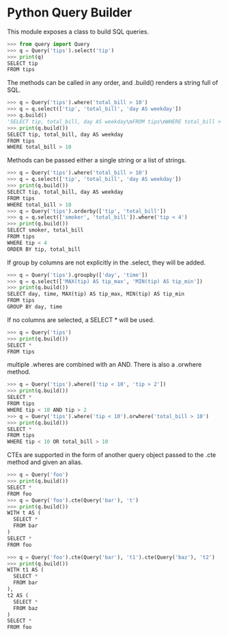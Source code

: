 # Python Query Builder

This module exposes a class to build SQL queries.

```python
>>> from query import Query
>>> q = Query('tips').select('tip')
>>> print(q)
SELECT tip
FROM tips

```

The methods can be called in any order, and .build() renders a string full of
SQL.

```python
>>> q = Query('tips').where('total_bill > 10')
>>> q = q.select(['tip', 'total_bill', 'day AS weekday'])
>>> q.build()
'SELECT tip, total_bill, day AS weekday\nFROM tips\nWHERE total_bill > 10'
>>> print(q.build())
SELECT tip, total_bill, day AS weekday
FROM tips
WHERE total_bill > 10

```

Methods can be passed either a single string or a list of strings.

```python
>>> q = Query('tips').where('total_bill > 10')
>>> q = q.select(['tip', 'total_bill', 'day AS weekday'])
>>> print(q.build())
SELECT tip, total_bill, day AS weekday
FROM tips
WHERE total_bill > 10
>>> q = Query('tips').orderby(['tip', 'total_bill'])
>>> q = q.select(['smoker', 'total_bill']).where('tip < 4')
>>> print(q.build())
SELECT smoker, total_bill
FROM tips
WHERE tip < 4
ORDER BY tip, total_bill

```

If group by columns are not explicitly in the .select, they will be added.

```python
>>> q = Query('tips').groupby(['day', 'time'])
>>> q = q.select(['MAX(tip) AS tip_max', 'MIN(tip) AS tip_min'])
>>> print(q.build())
SELECT day, time, MAX(tip) AS tip_max, MIN(tip) AS tip_min
FROM tips
GROUP BY day, time

```

If no columns are selected, a SELECT * will be used.

```python
>>> q = Query('tips')
>>> print(q.build())
SELECT *
FROM tips

```

multiple .wheres are combined with an AND. There is also a .orwhere method.

```python
>>> q = Query('tips').where(['tip < 10', 'tip > 2'])
>>> print(q.build())
SELECT *
FROM tips
WHERE tip < 10 AND tip > 2
>>> q = Query('tips').where('tip < 10').orwhere('total_bill > 10')
>>> print(q.build())
SELECT *
FROM tips
WHERE tip < 10 OR total_bill > 10

```

CTEs are supported in the form of another query object passed to the .cte
method and given an alias.

```python
>>> q = Query('foo')
>>> print(q.build())
SELECT *
FROM foo
>>> q = Query('foo').cte(Query('bar'), 't')
>>> print(q.build())
WITH t AS (
  SELECT *
  FROM bar
)
SELECT *
FROM foo

```

```python
>>> q = Query('foo').cte(Query('bar'), 't1').cte(Query('baz'), 't2')
>>> print(q.build())
WITH t1 AS (
  SELECT *
  FROM bar
),
t2 AS (
  SELECT *
  FROM baz
)
SELECT *
FROM foo

```
